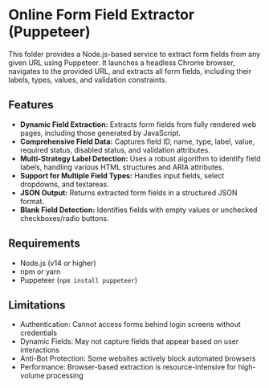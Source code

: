 # Online Form Field Extractor (Puppeteer)

This folder provides a Node.js-based service to extract form fields from any given URL using Puppeteer. It launches a headless Chrome browser, navigates to the provided URL, and extracts all form fields, including their labels, types, values, and validation constraints.

## Features

- **Dynamic Field Extraction:** Extracts form fields from fully rendered web pages, including those generated by JavaScript.
- **Comprehensive Field Data:** Captures field ID, name, type, label, value, required status, disabled status, and validation attributes.
- **Multi-Strategy Label Detection:** Uses a robust algorithm to identify field labels, handling various HTML structures and ARIA attributes.
- **Support for Multiple Field Types:** Handles input fields, select dropdowns, and textareas.
- **JSON Output:** Returns extracted form fields in a structured JSON format.
- **Blank Field Detection:** Identifies fields with empty values or unchecked checkboxes/radio buttons.

## Requirements

- Node.js (v14 or higher)
- npm or yarn
- Puppeteer (`npm install puppeteer`)

## Limitations

- Authentication: Cannot access forms behind login screens without credentials
- Dynamic Fields: May not capture fields that appear based on user interactions
- Anti-Bot Protection: Some websites actively block automated browsers
- Performance: Browser-based extraction is resource-intensive for high-volume processing
